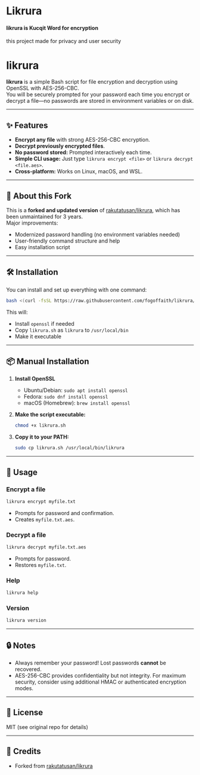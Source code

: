 # Likrura

#### likrura is Kucqit Word for encryption
this project made for privacy and user security

# likrura

**likrura** is a simple Bash script for file encryption and decryption using OpenSSL with AES-256-CBC.  
You will be securely prompted for your password each time you encrypt or decrypt a file—no passwords are stored in environment variables or on disk.

---

## ✨ Features

- **Encrypt any file** with strong AES-256-CBC encryption.
- **Decrypt previously encrypted files**.
- **No password stored:** Prompted interactively each time.
- **Simple CLI usage:** Just type `likrura encrypt <file>` or `likrura decrypt <file.aes>`.
- **Cross-platform:** Works on Linux, macOS, and WSL.

---

## 🚧 About this Fork

This is a **forked and updated version** of [rakutatusan/likrura](https://github.com/rakutatusan/likrura), which has been unmaintained for 3 years.  
Major improvements:
- Modernized password handling (no environment variables needed)
- User-friendly command structure and help
- Easy installation script

---

## 🛠️ Installation

You can install and set up everything with one command:

```bash
bash <(curl -fsSL https://raw.githubusercontent.com/fogoffaith/likrura/main/install.sh)
```

This will:
- Install `openssl` if needed
- Copy `likrura.sh` as `likrura` to `/usr/local/bin`
- Make it executable

---

## 📦 Manual Installation

1. **Install OpenSSL**

   - Ubuntu/Debian: `sudo apt install openssl`
   - Fedora: `sudo dnf install openssl`
   - macOS (Homebrew): `brew install openssl`

2. **Make the script executable:**

   ```bash
   chmod +x likrura.sh
   ```

3. **Copy it to your PATH:**

   ```bash
   sudo cp likrura.sh /usr/local/bin/likrura
   ```

---

## 🚀 Usage

### Encrypt a file

```bash
likrura encrypt myfile.txt
```
- Prompts for password and confirmation.
- Creates `myfile.txt.aes`.

### Decrypt a file

```bash
likrura decrypt myfile.txt.aes
```
- Prompts for password.
- Restores `myfile.txt`.

### Help

```bash
likrura help
```

### Version

```bash
likrura version
```

---

## 🔒 Notes

- Always remember your password! Lost passwords **cannot** be recovered.
- AES-256-CBC provides confidentiality but not integrity. For maximum security, consider using additional HMAC or authenticated encryption modes.

---

## 📜 License

MIT (see original repo for details)

---

## 🙏 Credits

- Forked from [rakutatusan/likrura](https://github.com/rakutatusan/likrura)

```
